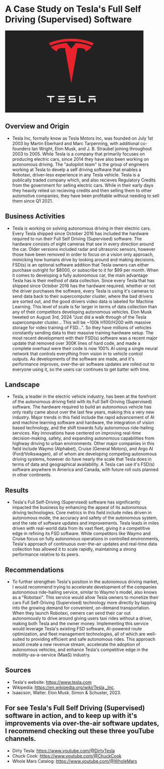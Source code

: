 # A Case Study on Tesla's Full Self Driving (Supervised) Software



![Logo of the company](images/logo.jpg)



## Overview and Origin

* Tesla Inc, formally know as Tesla Motors Inc, was founded on July 1st 2003 by Martin Eberhard and Marc Tarpenning, with additional co-founders Ian Wright, Elon Musk, and J. B. Straubel joining throughout 2003 to 2005. While Tesla is a company that primarily focuses on producing electric cars, since 2014 they have also been working on autonomous driving. The "autopilot team" is the group of engineers working at Tesla to develp a self driving software that enables a Robotaxi, driver-less experience in any Tesla vehicle. Tesla is a publically traded company which, and also recieves Regulatory Credits from the government for selling electric cars. While in their early days they heavily relied on recieving credits and then selling them to other automotive companies, they have been profitable without needing to sell them since Q1 2021.



## Business Activities

* Tesla is working on solving autonomous driving in their electric cars. Every Tesla shipped since October 2016 has included the hardware required to run their Full Self Driving (Supervised) software. The hardware consists of eight cameras that see in every direction around the car. Older versions included radar and ultrasonic sensors, however those have been removed in order to focus on a vision only approach, mimicking how humans drive by looking around and making decisions. FSD(s) is an optional software addition that Tesla owners can either purchase outright for $8000, or subscribe to it for $99 per month. When it comes to developing a fully autonomous car, the main advantage Tesla has is their method of data collection. Since every Tesla that has shipped since October 2016 has the hardware required, whether or not the driver purchases the software, every Tesla is using it's cameras to send data back to their supercomputer cluster, where the bad drivers are sorted out, and the good drivers video data is labeled for Machine Learning. This level of scale is far larger in terms of data collection than any of their competitors developing autonomous vehicles. Elon Musk tweeted on August 3rd, 2024 "Just did a walk through of the Tesla supercomputer cluster... This will be ~100k H100/H200 with massive storage for video training of FSD...". So they have millions of vehicles constantly sending data to their massive training hardware setup. The most recent development with their FSD(s) software was a recent major update that removed over 300K lines of hard code, and made a complete overhaul were their code is now 100% AI using a single neural network that controls everything from vision in to vehicle control outputs. As developments of the software are made, and it's performance improves, over-the-air software updates are rolled out to everyone using it, so the users car continues to get batter with time.



## Landscape

* Tesla, a leader in the electric vehicle industry, has been at the forefront of the autonomous driving field with its Full Self-Driving (Supervised) software. The hardware required to build an autonomous vehicle has only really came about over the last few years, making this a very new industry. Major trends in this field include the rapid advancement of AI and machine learning software and hardware, the integration of vision based technology, and the shift towards fully autonomous ride-hailing services. Key innovations have centered on improving real-time decision-making, safety, and expanding autonomous capabilities from highway driving to urban environments. Other major companies in this field include Waymo (Alphabet), Cruise (General Motors), and Argo AI (Ford/Volkswagen), all of whom are developing competing autonomous driving systems, however do have nearly the scale that Tesla does in terms of data and geographical availability. A Tesla can use it's FSD(s) software anywhere in America and Canada, with future roll outs planned in other continents.



## Results

* Tesla's Full Self-Driving (Supervised) software has significantly impacted the business by enhancing the appeal of its autonomous driving technologies. Core metrics in this field include miles driven in autonomous mode, the accuracy and safety of the autonomous system, and the rate of software updates and improvements. Tesla leads in miles driven with real-world data from its vast fleet, giving it a competitive edge in refining its FSD software. While competitors like Waymo and Cruise focus on fully autonomous operations in controlled environments, Tesla's approach of continuous over-the-air updates and real-time data collection has allowed it to scale rapidly, maintaining a strong performance relative to its peers.



## Recommendations

* To further strengthen Tesla's position in the autonomous driving market, I would recommend trying to accelerate development of the companies autonomous ride-hailing service, similar to Waymo's model, also knows as a "Robotaxi". This service would allow Tesla owners to monetize their cars Full Self-Driving (Supervised) technology more directly by tapping into the growing demand for convenient, on-demand transportation. When they launch Robotaxi, owners can send their car out autonomously to drive around giving users taxi rides without a driver, making both Tesla and the owner money. Implementing this service would leverage Tesla's existing FSD software, AI-powered route optimization, and fleet management technologies, all of which are well-suited to providing efficient and safe autonomous rides. This approach would create a new revenue stream, accelerate the adoption of autonomous vehicles, and enhance Tesla's competitive edge in the mobility-as-a-service (MaaS) industry.



## Sources

* Tesla's website: https://www.tesla.com
* Wikipedia: https://en.wikipedia.org/wiki/Tesla,_Inc.
* Isaacson, Walter. Elon Musk. Simon & Schuster, 2023.



## For see Tesla's Full Self Driving (Supervised) software in action, and to keep up with it's improvements via over-the-air software updates, I recommend checking out these three youTube channels.
* Dirty Tesla: https://www.youtube.com/@DirtyTesla
* Chuck Cook: https://www.youtube.com/@ChuckCook
* Whole Mars Catalog: https://www.youtube.com/@WholeMars



